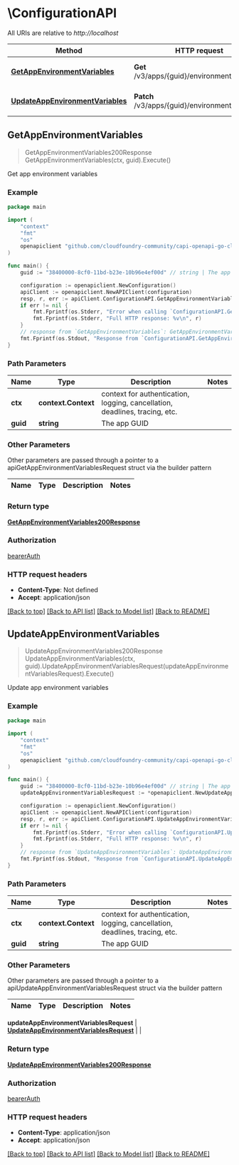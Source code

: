 # \ConfigurationAPI

All URIs are relative to *http://localhost*

Method | HTTP request | Description
------------- | ------------- | -------------
[**GetAppEnvironmentVariables**](ConfigurationAPI.md#GetAppEnvironmentVariables) | **Get** /v3/apps/{guid}/environment_variables | Get app environment variables
[**UpdateAppEnvironmentVariables**](ConfigurationAPI.md#UpdateAppEnvironmentVariables) | **Patch** /v3/apps/{guid}/environment_variables | Update app environment variables



## GetAppEnvironmentVariables

> GetAppEnvironmentVariables200Response GetAppEnvironmentVariables(ctx, guid).Execute()

Get app environment variables



### Example

```go
package main

import (
	"context"
	"fmt"
	"os"
	openapiclient "github.com/cloudfoundry-community/capi-openapi-go-client/capiclient"
)

func main() {
	guid := "38400000-8cf0-11bd-b23e-10b96e4ef00d" // string | The app GUID

	configuration := openapiclient.NewConfiguration()
	apiClient := openapiclient.NewAPIClient(configuration)
	resp, r, err := apiClient.ConfigurationAPI.GetAppEnvironmentVariables(context.Background(), guid).Execute()
	if err != nil {
		fmt.Fprintf(os.Stderr, "Error when calling `ConfigurationAPI.GetAppEnvironmentVariables``: %v\n", err)
		fmt.Fprintf(os.Stderr, "Full HTTP response: %v\n", r)
	}
	// response from `GetAppEnvironmentVariables`: GetAppEnvironmentVariables200Response
	fmt.Fprintf(os.Stdout, "Response from `ConfigurationAPI.GetAppEnvironmentVariables`: %v\n", resp)
}
```

### Path Parameters


Name | Type | Description  | Notes
------------- | ------------- | ------------- | -------------
**ctx** | **context.Context** | context for authentication, logging, cancellation, deadlines, tracing, etc.
**guid** | **string** | The app GUID | 

### Other Parameters

Other parameters are passed through a pointer to a apiGetAppEnvironmentVariablesRequest struct via the builder pattern


Name | Type | Description  | Notes
------------- | ------------- | ------------- | -------------


### Return type

[**GetAppEnvironmentVariables200Response**](GetAppEnvironmentVariables200Response.md)

### Authorization

[bearerAuth](../README.md#bearerAuth)

### HTTP request headers

- **Content-Type**: Not defined
- **Accept**: application/json

[[Back to top]](#) [[Back to API list]](../README.md#documentation-for-api-endpoints)
[[Back to Model list]](../README.md#documentation-for-models)
[[Back to README]](../README.md)


## UpdateAppEnvironmentVariables

> UpdateAppEnvironmentVariables200Response UpdateAppEnvironmentVariables(ctx, guid).UpdateAppEnvironmentVariablesRequest(updateAppEnvironmentVariablesRequest).Execute()

Update app environment variables



### Example

```go
package main

import (
	"context"
	"fmt"
	"os"
	openapiclient "github.com/cloudfoundry-community/capi-openapi-go-client/capiclient"
)

func main() {
	guid := "38400000-8cf0-11bd-b23e-10b96e4ef00d" // string | The app GUID
	updateAppEnvironmentVariablesRequest := *openapiclient.NewUpdateAppEnvironmentVariablesRequest() // UpdateAppEnvironmentVariablesRequest | 

	configuration := openapiclient.NewConfiguration()
	apiClient := openapiclient.NewAPIClient(configuration)
	resp, r, err := apiClient.ConfigurationAPI.UpdateAppEnvironmentVariables(context.Background(), guid).UpdateAppEnvironmentVariablesRequest(updateAppEnvironmentVariablesRequest).Execute()
	if err != nil {
		fmt.Fprintf(os.Stderr, "Error when calling `ConfigurationAPI.UpdateAppEnvironmentVariables``: %v\n", err)
		fmt.Fprintf(os.Stderr, "Full HTTP response: %v\n", r)
	}
	// response from `UpdateAppEnvironmentVariables`: UpdateAppEnvironmentVariables200Response
	fmt.Fprintf(os.Stdout, "Response from `ConfigurationAPI.UpdateAppEnvironmentVariables`: %v\n", resp)
}
```

### Path Parameters


Name | Type | Description  | Notes
------------- | ------------- | ------------- | -------------
**ctx** | **context.Context** | context for authentication, logging, cancellation, deadlines, tracing, etc.
**guid** | **string** | The app GUID | 

### Other Parameters

Other parameters are passed through a pointer to a apiUpdateAppEnvironmentVariablesRequest struct via the builder pattern


Name | Type | Description  | Notes
------------- | ------------- | ------------- | -------------

 **updateAppEnvironmentVariablesRequest** | [**UpdateAppEnvironmentVariablesRequest**](UpdateAppEnvironmentVariablesRequest.md) |  | 

### Return type

[**UpdateAppEnvironmentVariables200Response**](UpdateAppEnvironmentVariables200Response.md)

### Authorization

[bearerAuth](../README.md#bearerAuth)

### HTTP request headers

- **Content-Type**: application/json
- **Accept**: application/json

[[Back to top]](#) [[Back to API list]](../README.md#documentation-for-api-endpoints)
[[Back to Model list]](../README.md#documentation-for-models)
[[Back to README]](../README.md)

